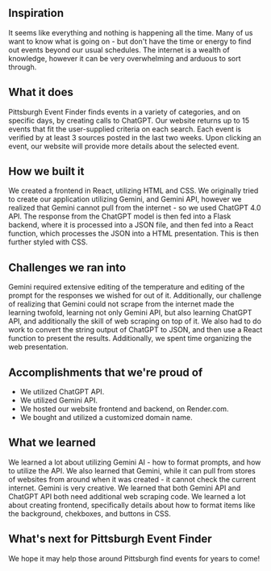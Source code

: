## Inspiration
It seems like everything and nothing is happening all the time. Many of us want to know what is going on - but don't have the time or energy to find out events beyond our usual schedules. The internet is a wealth of knowledge, however it can be very overwhelming and arduous to sort through.

## What it does
Pittsburgh Event Finder finds events in a variety of categories, and on specific days, by creating calls to ChatGPT. Our website returns up to 15 events that fit the user-supplied criteria on each search. Each event is verified by at least 3 sources posted in the last two weeks. Upon clicking an event, our website will provide more details about the selected event.

## How we built it
We created a frontend in React, utilizing HTML and CSS.
We originally tried to create our application utilizing Gemini, and Gemini API, however we realized that Gemini cannot pull from the internet - so we used ChatGPT 4.0 API. The response from the ChatGPT model is then fed into a Flask backend, where  it is processed into a JSON file, and then fed into a React function, which processes the JSON into a HTML presentation. This is then further styled with CSS.

## Challenges we ran into
Gemini required extensive editing of the temperature and editing of the prompt for the responses we wished for out of it. 
Additionally, our challenge of realizing that Gemini could not scrape from the internet made the learning twofold, learning not only Gemini API, but also learning ChatGPT API, and additionally the skill of web scraping on top of it. 
We also had to do work to convert the string output of ChatGPT to JSON, and then use a React function to present the results.
Additionally, we spent time organizing the web presentation.

## Accomplishments that we're proud of
- We utilized ChatGPT API.
- We utilized Gemini API.
- We hosted our website frontend and backend, on Render.com.
- We bought and utilized a customized domain name.

## What we learned
We learned a lot about utilizing Gemini AI - how to format prompts, and how to utilize the API. We also learned that Gemini, while it can pull from stores of websites from around when it was created - it cannot check the current internet. Gemini is very creative.
We learned that both Gemini API and ChatGPT API both need additional web scraping code.
We learned a lot about creating frontend, specifically details about how to format items like the background, chekboxes, and buttons in CSS.

## What's next for Pittsburgh Event Finder
We hope it may help those around Pittsburgh find events for years to come!
